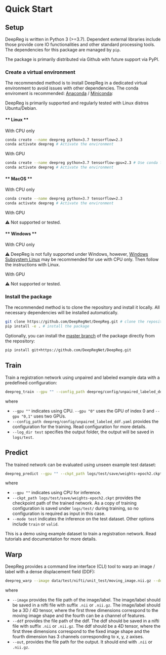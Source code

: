 # Quick Start

## Setup

DeepReg is written in Python 3 (>=3.7). Dependent external libraries include those
provide core IO functionalities and other standard processing tools. The dependencies
for this package are managed by `pip`.

The package is primarily distributed via Github with future support via PyPI.

### Create a virtual environment

The recommended method is to install DeepReg in a dedicated virtual environment to avoid
issues with other dependencies. The conda enviroment is recommended:
[Anaconda](https://docs.anaconda.com/anaconda/install/) /
[Miniconda](https://docs.conda.io/en/latest/miniconda.html):

DeepReg is primarily supported and regularly tested with Linux distros Ubuntu/Debian.

<!-- tabs:start -->

#### ** Linux **

With CPU only

```bash
conda create --name deepreg python=3.7 tensorflow=2.3
conda activate deepreg # Activate the environment
```

With GPU

```bash
conda create --name deepreg python=3.7 tensorflow-gpu=2.3 # Use conda for nvidia related packages
conda activate deepreg # Activate the environment
```

#### ** MacOS **

With CPU only

```bash
conda create --name deepreg python=3.7 tensorflow=2.3
conda activate deepreg # Activate the environment
```

With GPU

:warning: Not supported or tested.

#### ** Windows **

With CPU only

:warning: DeepReg is not fully supported under Windows, however,
[Windows Subsystem Linux](https://docs.microsoft.com/en-us/windows/wsl/install-win10)
may be recommended for use with CPU only. Then follow the instructions with Linux.

With GPU

:warning: Not supported or tested.

<!-- tabs:end -->

### Install the package

The recommended method is to clone the repository and install it locally. All necessary
dependencies will be installed automatically.

```bash
git clone https://github.com/DeepRegNet/DeepReg.git # clone the repository
pip install -e . # install the package
```

Optionally, you can install the
[master branch](https://github.com/DeepRegNet/DeepReg.git) of the package directly from
the repository:

```bash
pip install git+https://github.com/DeepRegNet/DeepReg.git
```

## Train

Train a registration network using unpaired and labeled example data with a predefined
configuration:

```bash
deepreg_train --gpu "" --config_path deepreg/config/unpaired_labeled_ddf.yaml --log_dir test
```

where

- `--gpu ""` indicates using CPU. `--gpu "0"` uses the GPU of index 0 and `--gpu "0,1"`
  uses two GPUs.
- `--config_path deepreg/config/unpaired_labeled_ddf.yaml` provides the configuration
  for the training. Read configuration for more details.
- `--log_dir test` specifies the output folder, the output will be saved in `logs/test`.

## Predict

The trained network can be evaluated using unseen example test dataset:

```bash
deepreg_predict --gpu "" --ckpt_path logs/test/save/weights-epoch2.ckpt --mode test
```

where

- `--gpu ""` indicates using CPU for inference.
- `--ckpt_path logs/test/save/weights-epoch2.ckpt` provides the checkpoint path of the
  trained network. As a copy of training configuration is saved under `logs/test/`
  during training, so no configuration is required as input in this case.
- `--mode test` indicates the inference on the test dataset. Other options include
  `train` or `valid`.

This is a demo using example dataset to train a registration network. Read tutorials and
documentation for more details.

## Warp

DeepReg provides a command line interface (CLI) tool to warp an image / label with a
dense displacement field (DDF):

```bash
deepreg_warp --image data/test/nifti/unit_test/moving_image.nii.gz --ddf data/test/nifti/unit_test/ddf.nii.gz --out logs/test_warp/out.nii.gz
```

where

- `--image` provides the file path of the image/label. The image/label should be saved
  in a nifti file with suffix `.nii` or `.nii.gz`. The image/label should be a 3D / 4D
  tensor, where the first three dimensions correspond to the moving image shape and the
  fourth can be a channel of features.
- `--ddf` provides the file path of the ddf. The ddf should be saved in a nifti file
  with suffix `.nii` or `.nii.gz`. The ddf should be a 4D tensor, where the first three
  dimensions correspond to the fixed image shape and the fourth dimension has 3 channels
  corresponding to x, y, z axises.
- `--out`, provides the file path for the output. It should end with `.nii` or
  `.nii.gz`.
